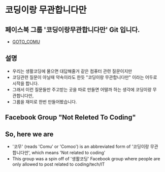 # 코딩이랑 무관합니다만

## 페이스북 그룹 '코딩이랑무관합니다만' Git 입니다.
- [GOTO_COMU](https://www.facebook.com/groups/System.out.Coding/)

## 설명
- 우리는 생활코딩에 물으면 대답해줄거 같은 컴퓨터 관련 질문이지만
- 코딩관련 질문이 아닐때 약속이라도 한듯 "코딩이랑 무관합니다만" 이라는 어두로 시작을 합니다. 
- 그래서 이런 질문들만 주고받는 곳을 따로 만들면 어떨까 하는 생각에 코딩이랑 무관합니다만, 
- 그룹을 재미로 한번 만들어봤습니다.



## Facebook Group "Not Releted To Coding"

## So, here we are

- '코무' (reads 'Comu' or 'Comoo') is an abbreviated form of '코딩이랑 무관합니다만', which means 'Not related to coding'
- This group was a spin off of '생활코딩' Facebook group where people are only allowed to post related to coding/tech/IT
